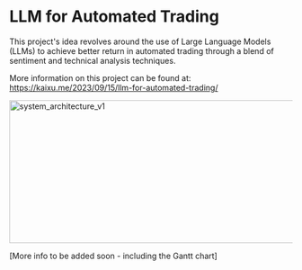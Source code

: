 # LLM for Automated Trading

This project's idea revolves around the use of Large Language Models (LLMs) to achieve better return in automated trading through a blend of sentiment and technical analysis techniques.

More information on this project can be found at: https://kaixu.me/2023/09/15/llm-for-automated-trading/

<img width="538" height="254" alt="system_architecture_v1" src="https://github.com/user-attachments/assets/7917df34-004d-4ee4-8694-f2b208fd9813" />

[More info to be added soon - including the Gantt chart]


